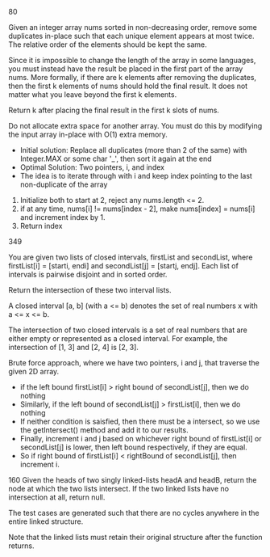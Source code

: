 $80$

<p>

Given an integer array nums sorted in non-decreasing order, remove some duplicates in-place such that each unique element appears at most twice. The relative order of the elements should be kept the same.

Since it is impossible to change the length of the array in some languages, you must instead have the result be placed in the first part of the array nums. More formally, if there are k elements after removing the duplicates, then the first k elements of nums should hold the final result. It does not matter what you leave beyond the first k elements.

Return k after placing the final result in the first k slots of nums.

Do not allocate extra space for another array. You must do this by modifying the input array in-place with O(1) extra memory.

<p>

- Initial solution: Replace all duplicates (more than 2 of the same) with Integer.MAX or some char '_', then sort it again at the end
- Optimal Solution: Two pointers, i, and index
- The idea is to iterate through with i and keep index pointing to the last non-duplicate of the array 
1. Initialize both to start at 2, reject any nums.length <= 2.
2. if at any time, nums[i] != nums[index - 2],  make nums[index] = nums[i] and increment index by 1.
3. Return index

$349$

You are given two lists of closed intervals, firstList and secondList, where firstList[i] = [starti, endi] and secondList[j] = [startj, endj]. Each list of intervals is pairwise disjoint and in sorted order.

Return the intersection of these two interval lists.

A closed interval [a, b] (with a <= b) denotes the set of real numbers x with a <= x <= b.

The intersection of two closed intervals is a set of real numbers that are either empty or represented as a closed interval. For example, the intersection of [1, 3] and [2, 4] is [2, 3].

Brute force approach, where we have two pointers, i and j, that traverse the given 2D array.
- if the left bound firstList[i] > right bound of secondList[j], then we do nothing
- Similarly, if the left bound of secondList[j] > firstList[i], then we do nothing
- If neither condition is saisfied, then there must be a intersect, so we use the getIntersect() method and add it to our results.
- Finally, increment i and j based on whichever right bound of firstList[i] or secondList[j] is lower, then left bound respectively, if they are equal.
- So if right bound of firstList[i] < rightBound of secondList[j], then increment i. 

$160$
Given the heads of two singly linked-lists headA and headB, return the node at which the two lists intersect. If the two linked lists have no intersection at all, return null.

The test cases are generated such that there are no cycles anywhere in the entire linked structure.

Note that the linked lists must retain their original structure after the function returns.

